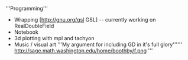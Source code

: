 '''Programming'''

 * Wrapping [http://gnu.org/gsl GSL] -- currently working on RealDoubleField
 * Notebook
 * 3d plotting with mpl and tachyon
 * Music / visual art
'''My argument for including GD in it's full glory'''''' http://sage.math.washington.edu/home/boothby/f.png '''
